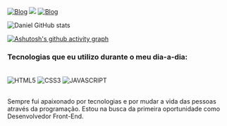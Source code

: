 

[![Blog](https://img.shields.io/badge/LinkedIn-0077B5?style=for-the-badge&logo=linkedin&logoColor=white/)](https://linkedin.com/in/danie1portela/) <a href = "mailto: danielportela.ti@gmail.com"><img src="https://img.shields.io/badge/-Gmail-%23333?style=for-the-badge&logo=gmail&logoColor=white" target="_blank"></a>
[![Blog](https://img.shields.io/badge/Instagram-E4405F?style=for-the-badge&logo=instagram&logoColor=white)](https://instagram.com/front.designer/)


![Daniel GitHub stats](https://github-readme-stats.vercel.app/api?username=daniel-portela&show_icons=true&theme=transparent)





[![Ashutosh's github activity graph](https://github-readme-activity-graph.vercel.app/graph?username=daniel-portela&bg_color=ffffff&color=2c32dd&line=9fa2f9&point=adb7f5&area=true&hide_border=true)](https://github.com/ashutosh00710/github-readme-activity-graph)


### Tecnologias que eu utilizo durante o meu dia-a-dia:

<div style = "display: inline_block"><br/>
<img align="center" alt="HTML5" src = "https://img.shields.io/badge/HTML-239120?style=for-the-badge&logo=html5&logoColor=white" /> <img align = "center" alt = "CSS3" src = "https://img.shields.io/badge/CSS-239120?&style=for-the-badge&logo=css3&logoColor=white" /> <img align = "center" alt = "JAVASCRIPT" src = "https://img.shields.io/badge/JavaScript-F7DF1E?style=for-the-badge&logo=javascript&logoColor=black" />
</div><br/>


Sempre fui apaixonado por tecnologias e por mudar a vida das pessoas através da programação.
Estou na busca da primeira oportunidade como Desenvolvedor Front-End.
